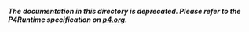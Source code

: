 ***The documentation in this directory is deprecated. Please refer to the
   P4Runtime specification on [p4.org](https://p4.org/specs/).***
